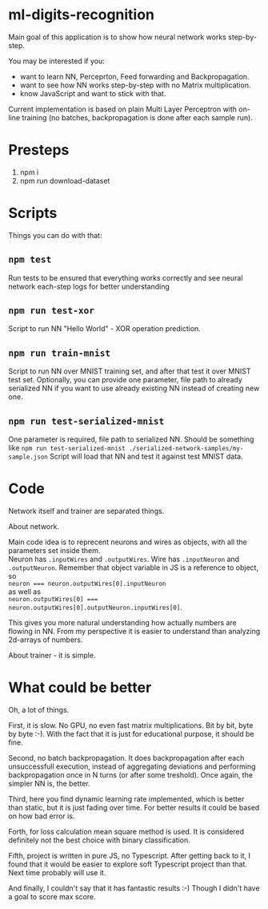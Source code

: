 # ml-digits-recognition
Main goal of this application is to show how neural network works step-by-step.

You may be interested if you:
- want to learn NN, Perceprton, Feed forwarding and Backpropagation.
- want to see how NN works step-by-step with no Matrix multiplication.
- know JavaScript and want to stick with that.

Current implementation is based on plain Multi Layer Perceptron with on-line training (no batches, backpropagation is done after each sample run).

# Presteps
1. npm i
2. npm run download-dataset

# Scripts
Things you can do with that:

## `npm test`
Run tests to be ensured that everything works correctly and see neural network each-step logs for better understanding

## `npm run test-xor`
Script to run NN "Hello World" - XOR operation prediction.

## `npm run train-mnist`
Script to run NN over MNIST training set, and after that test it over MNIST test set.
Optionally, you can provide one parameter, file path to already serialized NN if you want to use already existing NN instead of creating new one. 

## `npm run test-serialized-mnist`
One parameter is required, file path to serialized NN. Should be something like `npm run test-serialized-mnist ./serialized-network-samples/my-sample.json`
Script will load that NN and test it against test MNIST data.

# Code

Network itself and trainer are separated things.

About network.

Main code idea is to reprecent neurons and wires as objects, with all the parameters set inside them.  
Neuron has `.inputWires` and `.outputWires`.
Wire has `.inputNeuron` and `.outputNeuron`.
Remember that object variable in JS is a reference to object, so  
`neuron === neuron.outputWires[0].inputNeuron`  
as well as  
`neuron.outputWires[0] === neuron.outputWires[0].outputNeuron.inputWires[0]`.

This gives you more natural understanding how actually numbers are flowing in NN. From my perspective it is easier to understand than analyzing 2d-arrays of numbers.

About trainer - it is simple.

# What could be better

Oh, a lot of things.

First, it is slow. No GPU, no even fast matrix multiplications. Bit by bit, byte by byte :-). With the fact that it is just for educational purpose, it should be fine.

Second, no batch backpropagation. It does backpropagation after each unsuccessfull execution, instead of aggregating deviations and performing backpropagation once in N turns (or after some treshold). Once again, the simpler NN is, the better.

Third, here you find dynamic learning rate implemented, which is better than static, but it is just fading over time. For better results it could be based on how bad error is.

Forth, for loss calculation mean square method is used. It is considered definitely not the best choice with binary classification.

Fifth, project is written in pure JS, no Typescript. After getting back to it, I found that it would be easier to explore soft Typescript project than that. Next time probably will use it.

And finally, I couldn't say that it has fantastic results :-) Though I didn't have a goal to score max score.